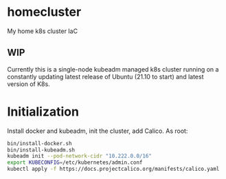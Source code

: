 # homecluster
My home k8s cluster IaC

## WIP

Currently this is a single-node kubeadm managed k8s cluster running on a constantly updating latest
release of Ubuntu (21.10 to start) and latest version of K8s.


# Initialization

Install docker and kubeadm, init the cluster, add Calico. As root:

```bash
bin/install-docker.sh
bin/install-kubeadm.sh
kubeadm init --pod-network-cidr "10.222.0.0/16"
export KUBECONFIG=/etc/kubernetes/admin.conf
kubectl apply -f https://docs.projectcalico.org/manifests/calico.yaml
```
